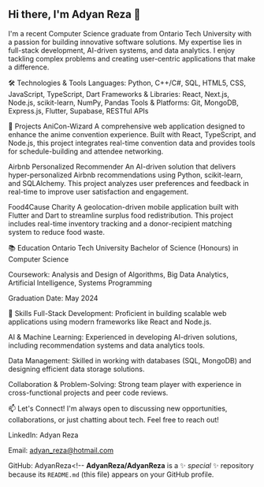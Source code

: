 ## Hi there, I'm Adyan Reza 👋

I'm a recent Computer Science graduate from Ontario Tech University with a passion for building innovative software solutions. My expertise lies in full-stack development, AI-driven systems, and data analytics. I enjoy tackling complex problems and creating user-centric applications that make a difference.

🛠️ Technologies & Tools
Languages: Python, C++/C#, SQL, HTML5, CSS, JavaScript, TypeScript, Dart
Frameworks & Libraries: React, Next.js, Node.js, scikit-learn, NumPy, Pandas
Tools & Platforms: Git, MongoDB, Express.js, Flutter, Supabase, RESTful APIs

🚀 Projects
AniCon-Wizard
A comprehensive web application designed to enhance the anime convention experience. Built with React, TypeScript, and Node.js, this project integrates real-time convention data and provides tools for schedule-building and attendee networking.

Airbnb Personalized Recommender
An AI-driven solution that delivers hyper-personalized Airbnb recommendations using Python, scikit-learn, and SQLAlchemy. This project analyzes user preferences and feedback in real-time to improve user satisfaction and engagement.

Food4Cause Charity
A geolocation-driven mobile application built with Flutter and Dart to streamline surplus food redistribution. This project includes real-time inventory tracking and a donor-recipient matching system to reduce food waste.

📚 Education
Ontario Tech University
Bachelor of Science (Honours) in Computer Science

Coursework: Analysis and Design of Algorithms, Big Data Analytics, Artificial Intelligence, Systems Programming

Graduation Date: May 2024

🌟 Skills
Full-Stack Development: Proficient in building scalable web applications using modern frameworks like React and Node.js.

AI & Machine Learning: Experienced in developing AI-driven solutions, including recommendation systems and data analytics tools.

Data Management: Skilled in working with databases (SQL, MongoDB) and designing efficient data storage solutions.

Collaboration & Problem-Solving: Strong team player with experience in cross-functional projects and peer code reviews.

📫 Let's Connect!
I'm always open to discussing new opportunities, collaborations, or just chatting about tech. Feel free to reach out!

LinkedIn: Adyan Reza

Email: adyan_reza@hotmail.com

GitHub: AdyanReza<!--
**AdyanReza/AdyanReza** is a ✨ _special_ ✨ repository because its `README.md` (this file) appears on your GitHub profile.
